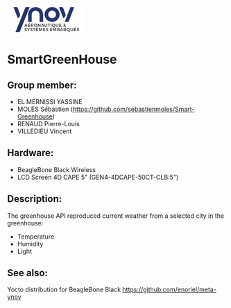 ![Alt text](img/aero.png "Ynov Estei")
# SmartGreenHouse

## Group member:
- EL MERNISSI YASSINE
- MOLES Sébastien (https://github.com/sebastienmoles/Smart-Greenhouse)
- RENAUD Pierre-Louis
- VILLEDIEU Vincent

## Hardware:
- BeagleBone Black Wireless
- LCD Screen 4D CAPE 5" (GEN4-4DCAPE-50CT-CLB:5")

## Description:
The greenhouse API reproduced current weather from a selected city in the greenhouse:
 - Temperature
 - Humidity
 - Light

## See also:
Yocto distribution for BeagleBone Black
https://github.com/enoriel/meta-ynov
